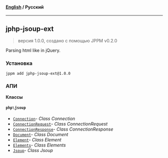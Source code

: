 #### [English](README.md) / **Русский**

---

## jphp-jsoup-ext
> версия 1.0.0, создано с помощью JPPM v0.2.0

Parsing html like in jQuery.

### Установка
```
jppm add jphp-jsoup-ext@1.0.0
```

### АПИ
**Классы**

#### `php\jsoup`

- [`Connection`](https://github.com/jphp-compiler/jphp/blob/master/exts/jphp-jsoup-ext/api-docs/classes/php/jsoup/Connection.ru.md)- _Class Connection_
- [`ConnectionRequest`](https://github.com/jphp-compiler/jphp/blob/master/exts/jphp-jsoup-ext/api-docs/classes/php/jsoup/ConnectionRequest.ru.md)- _Class ConnectionRequest_
- [`ConnectionResponse`](https://github.com/jphp-compiler/jphp/blob/master/exts/jphp-jsoup-ext/api-docs/classes/php/jsoup/ConnectionResponse.ru.md)- _Class ConnectionResponse_
- [`Document`](https://github.com/jphp-compiler/jphp/blob/master/exts/jphp-jsoup-ext/api-docs/classes/php/jsoup/Document.ru.md)- _Class Document_
- [`Element`](https://github.com/jphp-compiler/jphp/blob/master/exts/jphp-jsoup-ext/api-docs/classes/php/jsoup/Element.ru.md)- _Class Element_
- [`Elements`](https://github.com/jphp-compiler/jphp/blob/master/exts/jphp-jsoup-ext/api-docs/classes/php/jsoup/Elements.ru.md)- _Class Elements_
- [`Jsoup`](https://github.com/jphp-compiler/jphp/blob/master/exts/jphp-jsoup-ext/api-docs/classes/php/jsoup/Jsoup.ru.md)- _Class Jsoup_